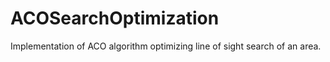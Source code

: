 # ACOSearchOptimization
Implementation of ACO algorithm optimizing line of sight search of an area.


